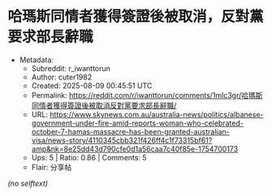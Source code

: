 # 哈瑪斯同情者獲得簽證後被取消，反對黨要求部長辭職

- Metadata:
  - Subreddit: r_iwanttorun
  - Author: cuter1982
  - Created: 2025-08-09 00:45:51 UTC
  - Permalink: https://reddit.com/r/iwanttorun/comments/1mlc3gr/哈瑪斯同情者獲得簽證後被取消反對黨要求部長辭職/
  - URL: https://www.skynews.com.au/australia-news/politics/albanese-government-under-fire-amid-reports-woman-who-celebrated-october-7-hamas-massacre-has-been-granted-australian-visa/news-story/4110345cbb321f426ff4c1f73315bf61?amp&nk=8e25dd43d790cfe0d1a56caa7c40f85e-1754700173
  - Ups: 5 | Ratio: 0.86 | Comments: 5
  - Flair: 分享帖

_(no selftext)_

